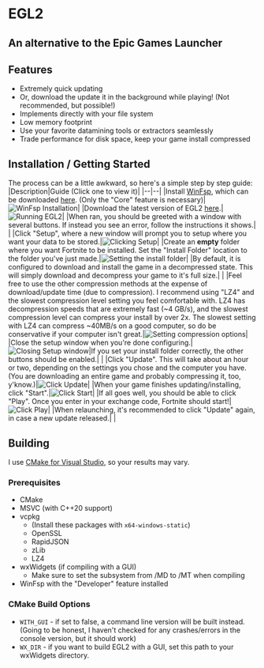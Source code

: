 # EGL2
## An alternative to the Epic Games Launcher

## Features
 - Extremely quick updating
 - Or, download the update it in the background while playing! (Not recommended, but possible!)
 - Implements directly with your file system
 - Low memory footprint
 - Use your favorite datamining tools or extractors seamlessly
 - Trade performance for disk space, keep your game install compressed

## Installation / Getting Started
The process can be a little awkward, so here's a simple step by step guide:
|Description|Guide (Click one to view it)|
|--|--|
|Install [WinFsp](http://www.secfs.net/winfsp/), which can be downloaded [here](https://github.com/billziss-gh/winfsp/releases/download/v1.7B1/winfsp-1.7.20038.msi). (Only the "Core" feature is necessary)|![WinFsp Installation](https://raw.githubusercontent.com/WorkingRobot/EGL2/master/docs/step1.gif)|
|Download the latest version of EGL2 [here](https://github.com/WorkingRobot/EGL2/releases/latest/download/EGL2.exe).|![Running EGL2](https://raw.githubusercontent.com/WorkingRobot/EGL2/master/docs/step2.gif)|
|When ran, you should be greeted with a window with several buttons. If instead you see an error, follow the instructions it shows.| |
|Click "Setup", where a new window will prompt you to setup where you want your data to be stored.|![Clicking Setup](https://raw.githubusercontent.com/WorkingRobot/EGL2/master/docs/step4.gif)|
|Create an **empty** folder where you want Fortnite to be installed. Set the "Install Folder" location to the folder you've just made.|![Setting the install folder](https://raw.githubusercontent.com/WorkingRobot/EGL2/master/docs/step5.gif)|
|By default, it is configured to download and install the game in a decompressed state. This will simply download and decompress your game to it's full size.| |
|Feel free to use the other compression methods at the expense of download/update time (due to compression). I recommend using "LZ4" and the slowest compression level setting you feel comfortable with. LZ4 has decompression speeds that are extremely fast (~4 GB/s), and the slowest compression level can compress your install by over 2x. The slowest setting with LZ4 can compress ~40MB/s on a good computer, so do be conservative if your computer isn't great.|![Setting compression options](https://raw.githubusercontent.com/WorkingRobot/EGL2/master/docs/step7.gif)|
|Close the setup window when you're done configuring.|![Closing Setup window](https://raw.githubusercontent.com/WorkingRobot/EGL2/master/docs/step8.gif)|If you set your install folder correctly, the other buttons should be enabled.| |
|Click "Update". This will take about an hour or two, depending on the settings you chose and the computer you have. (You are downloading an entire game and probably compressing it, too, y'know.)|![Click Update](https://raw.githubusercontent.com/WorkingRobot/EGL2/master/docs/step10.gif)|
|When your game finishes updating/installing, click "Start".|![Click Start](https://raw.githubusercontent.com/WorkingRobot/EGL2/master/docs/step11.gif)|
|If all goes well, you should be able to click "Play". Once you enter in your exchange code, Fortnite should start!|![Click Play](https://raw.githubusercontent.com/WorkingRobot/EGL2/master/docs/step12.gif)|
|When relaunching, it's recommended to click "Update" again, in case a new update released.| |

## Building
I use [CMake for Visual Studio](https://docs.microsoft.com/en-us/cpp/build/cmake-projects-in-visual-studio), so your results may vary.

### Prerequisites
 - CMake
 - MSVC (with C++20 support)
 - vcpkg
     - (Install these packages with `x64-windows-static`)
     - OpenSSL
     - RapidJSON
     - zLib
     - LZ4
 - wxWidgets (if compiling with a GUI)
     - Make sure to set the subsystem from /MD to /MT when compiling
 - WinFsp with the "Developer" feature installed

### CMake Build Options
 - `WITH_GUI` - if set to false, a command line version will be built instead. (Going to be honest, I haven't checked for any crashes/errors in the console version, but it should work)
 - `WX_DIR` - if you want to build EGL2 with a GUI, set this path to your wxWidgets directory.